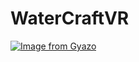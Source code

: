 # WaterCraftVR

[![Image from Gyazo](https://i.gyazo.com/66b3c6759cdd6c93a1c1bddeb5df6fc7.gif)](https://gyazo.com/66b3c6759cdd6c93a1c1bddeb5df6fc7)
